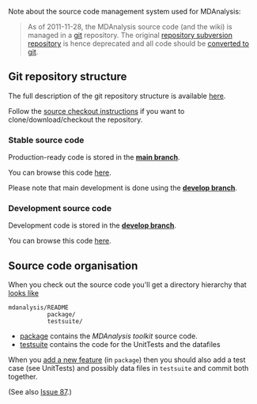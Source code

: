Note about the source code management system used for MDAnalysis:
> As of 2011-11-28, the MDAnalysis source code (and the wiki) is managed in a [git](http://gitscm.org/) repository.
> The original [repository subversion repository](SubversionRepository) is hence deprecated and all code should be [converted to git](svn2gitConversion).

## Git repository structure ##
The full description of the git repository structure is available [here](RepositoryStructure).

Follow the [source checkout instructions](http://code.google.com/p/mdanalysis/source/checkout) if you want to clone/download/checkout the repository.

### Stable source code ###
Production-ready code is stored in the **[main branch](RepositoryStructure#The_main_branch)**.

You can browse this code [here](http://code.google.com/p/mdanalysis/source/browse/?name=master).

Please note that main development is done using the **[develop branch](RepositoryStructure#The_develop_branch)**.

### Development source code ###
Development code is stored in the **[develop branch](RepositoryStructure#The_develop_branch)**.

You can browse this code [here](http://code.google.com/p/mdanalysis/source/browse/?name=develop).

## Source code organisation ##
When you check out the source code you'll get a directory hierarchy that [looks like](http://code.google.com/p/mdanalysis/source/browse/)
```
mdanalysis/README
           package/
           testsuite/
```
  * [package](http://code.google.com/p/mdanalysis/source/browse/#git%2Fpackage) contains the _MDAnalysis toolkit_ source code.
  * [testsuite](http://code.google.com/p/mdanalysis/source/browse/#git%2Ftestsuite) contains the code for the UnitTests and the datafiles

When you [add a new feature](ContributingCode) (in `package`) then you should also add a test case (see UnitTests) and possibly data files in `testsuite` and commit both together.

(See also [Issue 87](https://code.google.com/p/mdanalysis/issues/detail?id=87).)
